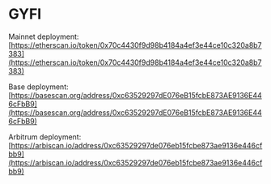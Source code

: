 # GYFI

Mainnet deployment: [https://etherscan.io/token/0x70c4430f9d98b4184a4ef3e44ce10c320a8b7383](https://etherscan.io/token/0x70c4430f9d98b4184a4ef3e44ce10c320a8b7383)

Base deployment: [https://basescan.org/address/0xc63529297dE076eB15fcbE873AE9136E446cFbB9](https://basescan.org/address/0xc63529297dE076eB15fcbE873AE9136E446cFbB9)

Arbitrum deployment: [https://arbiscan.io/address/0xc63529297de076eb15fcbe873ae9136e446cfbb9](https://arbiscan.io/address/0xc63529297de076eb15fcbe873ae9136e446cfbb9)



